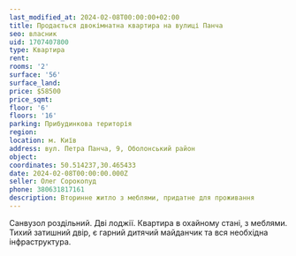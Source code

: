 ```yaml
---
last_modified_at: 2024-02-08T00:00:00+02:00
title: Продається двокімнатна квартира на вулиці Панча
seo: власник
uid: 1707407800
type: Квартира
rent:
rooms: '2'
surface: '56'
surface_land:
price: $58500
price_sqmt:
floor: '6'
floors: '16'
parking: Прибудинкова територія
region:
location: м. Київ
address: вул. Петра Панча, 9, Оболонський район
object:
coordinates: 50.514237,30.465433
date: 2024-02-08T00:00:00.000Z
seller: Олег Сорокопуд
phone: 380631817161
description: Вторинне житло з меблями, придатне для проживання
---
```


Санвузол роздільний. Дві лоджії. Квартира в охайному стані, з меблями. Тихий затишний двір, є гарний дитячий майданчик та вся необхідна інфраструктура.
